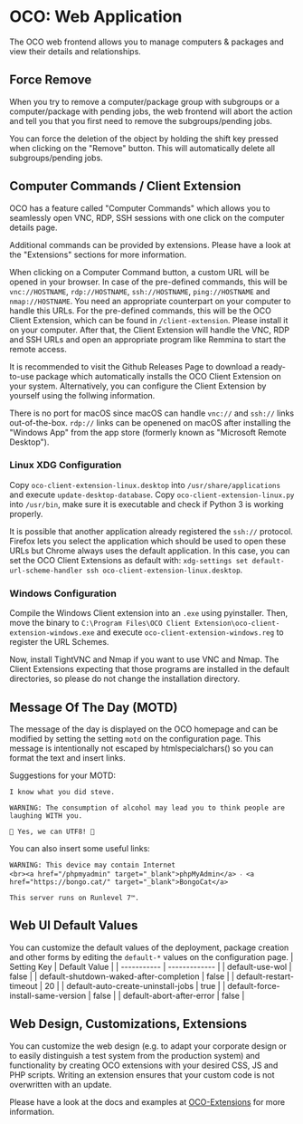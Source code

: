# OCO: Web Application
The OCO web frontend allows you to manage computers & packages and view their details and relationships.

## Force Remove
When you try to remove a computer/package group with subgroups or a computer/package with pending jobs, the web frontend will abort the action and tell you that you first need to remove the subgroups/pending jobs.

You can force the deletion of the object by holding the shift key pressed when clicking on the "Remove" button. This will automatically delete all subgroups/pending jobs.

## Computer Commands / Client Extension
OCO has a feature called "Computer Commands" which allows you to seamlessly open VNC, RDP, SSH sessions with one click on the computer details page.

Additional commands can be provided by extensions. Please have a look at the "Extensions" sections for more information.

When clicking on a Computer Command button, a custom URL will be opened in your browser. In case of the pre-defined commands, this will be `vnc://HOSTNAME`, `rdp://HOSTNAME`, `ssh://HOSTNAME`, `ping://HOSTNAME` and `nmap://HOSTNAME`. You need an appropriate counterpart on your computer to handle this URLs. For the pre-defined commands, this will be the OCO Client Extension, which can be found in `/client-extension`. Please install it on your computer. After that, the Client Extension will handle the VNC, RDP and SSH URLs and open an appropriate program like Remmina to start the remote access.

It is recommended to visit the Github Releases Page to download a ready-to-use package which automatically installs the OCO Client Extension on your system. Alternatively, you can configure the Client Extension by yourself using the follwing information.

There is no port for macOS since macOS can handle `vnc://` and `ssh://` links out-of-the-box. `rdp://` links can be openened on macOS after installing the "Windows App" from the app store (formerly known as "Microsoft Remote Desktop").

### Linux XDG Configuration
Copy `oco-client-extension-linux.desktop` into `/usr/share/applications` and execute `update-desktop-database`. Copy `oco-client-extension-linux.py` into `/usr/bin`, make sure it is executable and check if Python 3 is working properly.

It is possible that another application already registered the `ssh://` protocol. Firefox lets you select the application which should be used to open these URLs but Chrome always uses the default application. In this case, you can set the OCO Client Extensions as default with: `xdg-settings set default-url-scheme-handler ssh oco-client-extension-linux.desktop`.

### Windows Configuration
Compile the Windows Client extension into an `.exe` using pyinstaller. Then, move the binary to `C:\Program Files\OCO Client Extension\oco-client-extension-windows.exe` and execute `oco-client-extension-windows.reg` to register the URL Schemes.

Now, install TightVNC and Nmap if you want to use VNC and Nmap. The Client Extensions expecting that those programs are installed in the default directories, so please do not change the installation directory.

## Message Of The Day (MOTD)
The message of the day is displayed on the OCO homepage and can be modified by setting the setting `motd` on the configuration page. This message is intentionally not escaped by htmlspecialchars() so you can format the text and insert links.

Suggestions for your MOTD:
```
I know what you did steve.
```
```
WARNING: The consumption of alcohol may lead you to think people are laughing WITH you.
```
```
🌴 Yes, we can UTF8! 🌈
```
You can also insert some useful links:
```
WARNING: This device may contain Internet
<br><a href="/phpmyadmin" target="_blank">phpMyAdmin</a> ‧ <a href="https://bongo.cat/" target="_blank">BongoCat</a>
```
```
This server runs on Runlevel 7™.
```

## Web UI Default Values
You can customize the default values of the deployment, package creation and other forms by editing the `default-*` values on the configuration page.
| Setting Key | Default Value |
| ----------- | ------------- |
| default-use-wol | false |
| default-shutdown-waked-after-completion | false |
| default-restart-timeout | 20 |
| default-auto-create-uninstall-jobs | true |
| default-force-install-same-version | false |
| default-abort-after-error | false |

## Web Design, Customizations, Extensions
You can customize the web design (e.g. to adapt your corporate design or to easily distinguish a test system from the production system) and functionality by creating OCO extensions with your desired CSS, JS and PHP scripts. Writing an extension ensures that your custom code is not overwritten with an update.

Please have a look at the docs and examples at [OCO-Extensions](https://github.com/schorschii/oco-server-extensions) for more information.
